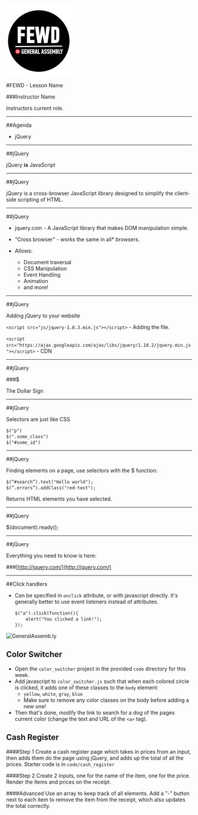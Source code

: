 ![GeneralAssemb.ly](../../img/icons/FEWD_Logo.png)

#FEWD - Lesson Name 

###Instructor Name

Instructors current role.

---


##Agenda

*	jQuery

---

##jQuery


jQuery __is__ JavaScript

---


##jQuery

jQuery is a cross-browser JavaScript library designed to simplify the client-side scripting of HTML.

---

##jQuery

*	jquery.com - A JavaScript library that makes DOM manipulation simple.

*	“Cross browser” - works the same in all* browsers. 

*	Allows:
	*	Document traversal
	*	CSS Manipulation
	*	Event Handling
	*	Animation
	*	and more!

---


##jQuery

Adding jQuery to your website

```<script src="js/jquery-1.8.3.min.js"></script>``` - Adding the file.

```<script src="https://ajax.googleapis.com/ajax/libs/jquery/1.10.2/jquery.min.js"></script>``` - CDN

---



##jQuery

###$

The Dollar Sign

---

##jQuery


Selectors are just like CSS

	$("p")
	$(".some_class")
	$("#some_id")

---

##jQuery

Finding elements on a page, use selectors with the $ function:

	$(“#search”).text("Hello world");
	$(“.errors”).addClass("red-text");

Returns HTML elements you have selected.

---


##jQuery

$(document).ready();

---


##jQuery

Everything you need to know is here: 

###[http://jquery.com/](http://jquery.com/)

---


##Click handlers

- Can be specified in `onclick` attribute, or with javascript directly. It's generally better to use event listeners instead of attributes.

	```
	$("a").click(function(){
		alert("You clicked a link!");
	});
	```


![GeneralAssemb.ly](../../img/icons/code_along.png)

## Color Switcher

- Open the `color_switcher` project in the provided `code` directory for this week. 
- Add javascript to `color_switcher.js` such that when each colored circle is clicked, it adds one of these classes to the `body` element:
	- `yellow`, `white`, `gray`, `blue`
	- Make sure to remove any color classes on the body before adding a new one!
- Then that's done, modify the link to search for a dog of the pages current color (change the text and URL of the `<a>` tag).


## Cash Register
 
####Step 1
Create a cash register page which takes in prices from an input, then adds them do the page using jQuery, and adds up the total of all the prices. Starter code is in `code/cash_register`

####Step 2
Create 2 inputs, one for the name of the item, one for the price. Render the items and prices on the receipt.

####Advanced
Use an array to keep track of all elements. Add a "-" button next to each item to remove the item from the receipt, which also updates the total correctly.